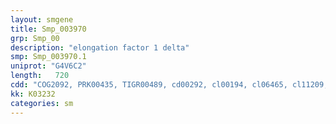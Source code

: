 ```yaml
---
layout: smgene
title: Smp_003970
grp: Smp_00
description: "elongation factor 1 delta"
smp: Smp_003970.1
uniprot: "G4V6C2"
length:   720
cdd: "COG2092, PRK00435, TIGR00489, cd00292, cl00194, cl06465, cl11209, pfam00736, pfam07439, pfam10587, smart00888"
kk: K03232
categories: sm
---
```

